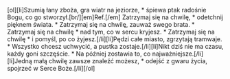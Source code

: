 [ol][li]Szumią łany zboża, gra wiatr na jeziorze, * śpiewa ptak radośnie Bogu, co go stworzył.[br/][em]Ref.[/em] Zatrzymaj się na chwilę, * odetchnij pięknem świata. * Zatrzymaj się na chwilę, zauważ swego brata. * Zatrzymaj się na chwilę * nad tym, co w sercu kryjesz. * Zatrzymaj się na chwilę * i pomyśl, po co żyjesz.[/li][li]Pędzi całe miasto, zgrzytają tramwaje. * Wszystko chcesz uchwycić, a pustka zostaje.[/li][li]Nikt dziś nie ma czasu, każdy goni szczęście. * Na później zostawia to, co najważniejsze.[/li][li]Jedną małą chwilę zawsze znaleźć możesz, * odejść z gwaru życia, spojrzeć w Serce Boże.[/li][/ol]